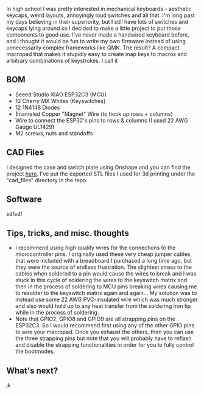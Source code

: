 

In high school I was pretty interested in mechanical keyboards - aesthetic keycaps, weird layouts, annoyingly loud switches and all that. I'm long past my days believing in their superiority, but I still have lots of switches and keycaps lying around so I decided to make a little project to put those components to good use. I've never made a handwired keyboard before, and I thought it would be fun to write my own firmware instead of using unnecessarily complex frameworks like QMK. The result? A compact macropad that makes it stupidly easy to create map keys to macros and arbitrary combinations of keystrokes. I call it




## BOM

* Seeed Studio XIAO ESP32C3 (MCU)
* 12 Cherry MX Whites (Keyswitches)
* 12 1N4148 Diodes
* Enameled Copper "Magnet" Wire (to hook up rows + columns)
* Wire to connect the ESP32's pins to rows & columns (I used 22 AWG Gauge UL1429)
* M2 screws, nuts and standoffs

## CAD Files

I designed the case and switch plate using Onshape and you can find the project [here](https://cad.onshape.com/documents/f8c96df6a9e5e6f709c88951/w/c6769da74490d27e426312f8/e/d9491640106a1ffaf9377f53?renderMode=0&uiState=65fdfef2d7a47b59b0f10aa9). I've put the exported STL files I used for 3d printing under the "cad_files" directory in the repo.

## Software

sdfsdf


## Tips, tricks, and misc. thoughts

* I recommend using high quality wires for the connections to the microcontroller pins. I originally used these very cheap jumper cables that were included with a breadboard I purchased a long time ago, but they were the source of endless frustration. The slightest stress to the cables when soldered to a pin would cause the wires to break and I was stuck in this cycle of soldering the wires to the keyswitch matrix and then in the process of soldering to MCU pins breaking wires causing me to resolder to the keyswitch matrix again and again... My solution was to instead use some 22 AWG PVC-insulated wire which was much stronger and also would hold up to any heat transfer from the soldering iron tip while in the process of soldering.
* Note that GPIO2, GPIO8 and GPIO9 are all strapping pins on the ESP32C3. So I would recommend first using any of the other GPIO pins to wire your macropad. Once you exhaust the others, then you can use the three strapping pins but note that you will probably have to reflash and disable the strapping functionalities in order for you to fully control the bootmodes.
## What's next?

jk